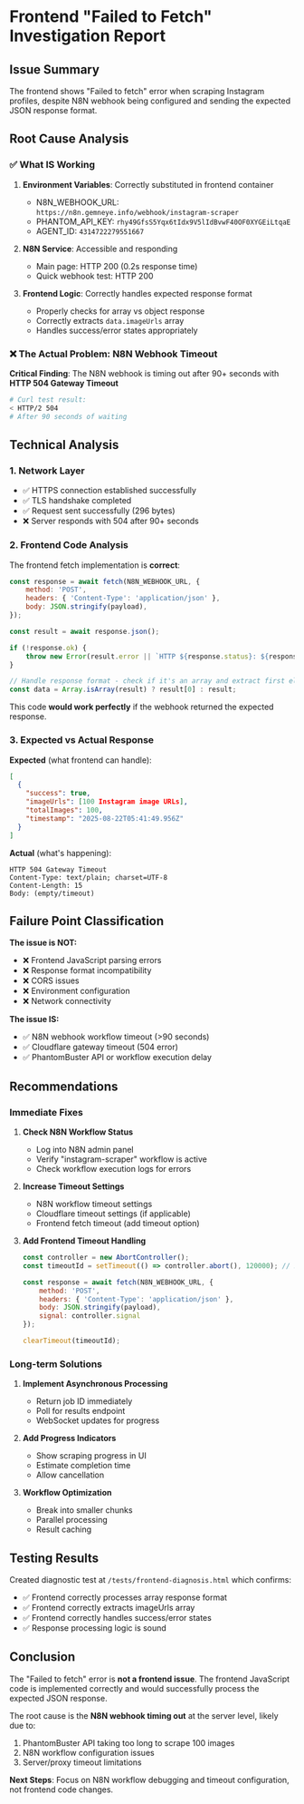 # Frontend "Failed to Fetch" Investigation Report

## Issue Summary
The frontend shows "Failed to fetch" error when scraping Instagram profiles, despite N8N webhook being configured and sending the expected JSON response format.

## Root Cause Analysis

### ✅ What IS Working
1. **Environment Variables**: Correctly substituted in frontend container
   - N8N_WEBHOOK_URL: `https://n8n.gemneye.info/webhook/instagram-scraper`
   - PHANTOM_API_KEY: `rhy49GfsS5Yqx6tIdx9V5lIdBvwF40OF0XYGEiLtqaE`
   - AGENT_ID: `4314722279551667`

2. **N8N Service**: Accessible and responding
   - Main page: HTTP 200 (0.2s response time)
   - Quick webhook test: HTTP 200

3. **Frontend Logic**: Correctly handles expected response format
   - Properly checks for array vs object response
   - Correctly extracts `data.imageUrls` array
   - Handles success/error states appropriately

### ❌ The Actual Problem: N8N Webhook Timeout

**Critical Finding**: The N8N webhook is timing out after 90+ seconds with **HTTP 504 Gateway Timeout**

```bash
# Curl test result:
< HTTP/2 504 
# After 90 seconds of waiting
```

## Technical Analysis

### 1. Network Layer
- ✅ HTTPS connection established successfully
- ✅ TLS handshake completed
- ✅ Request sent successfully (296 bytes)
- ❌ Server responds with 504 after 90+ seconds

### 2. Frontend Code Analysis
The frontend fetch implementation is **correct**:

```javascript
const response = await fetch(N8N_WEBHOOK_URL, {
    method: 'POST',
    headers: { 'Content-Type': 'application/json' },
    body: JSON.stringify(payload),
});

const result = await response.json();

if (!response.ok) {
    throw new Error(result.error || `HTTP ${response.status}: ${response.statusText}`);
}

// Handle response format - check if it's an array and extract first element
const data = Array.isArray(result) ? result[0] : result;
```

This code **would work perfectly** if the webhook returned the expected response.

### 3. Expected vs Actual Response
**Expected** (what frontend can handle):
```json
[
  {
    "success": true,
    "imageUrls": [100 Instagram image URLs],
    "totalImages": 100,
    "timestamp": "2025-08-22T05:41:49.956Z"
  }
]
```

**Actual** (what's happening):
```
HTTP 504 Gateway Timeout
Content-Type: text/plain; charset=UTF-8
Content-Length: 15
Body: (empty/timeout)
```

## Failure Point Classification

**The issue is NOT:**
- ❌ Frontend JavaScript parsing errors
- ❌ Response format incompatibility  
- ❌ CORS issues
- ❌ Environment configuration
- ❌ Network connectivity

**The issue IS:**
- ✅ N8N webhook workflow timeout (>90 seconds)
- ✅ Cloudflare gateway timeout (504 error)
- ✅ PhantomBuster API or workflow execution delay

## Recommendations

### Immediate Fixes

1. **Check N8N Workflow Status**
   - Log into N8N admin panel
   - Verify "instagram-scraper" workflow is active
   - Check workflow execution logs for errors

2. **Increase Timeout Settings**
   - N8N workflow timeout settings
   - Cloudflare timeout settings (if applicable)
   - Frontend fetch timeout (add timeout option)

3. **Add Frontend Timeout Handling**
   ```javascript
   const controller = new AbortController();
   const timeoutId = setTimeout(() => controller.abort(), 120000); // 2 minutes
   
   const response = await fetch(N8N_WEBHOOK_URL, {
       method: 'POST',
       headers: { 'Content-Type': 'application/json' },
       body: JSON.stringify(payload),
       signal: controller.signal
   });
   
   clearTimeout(timeoutId);
   ```

### Long-term Solutions

1. **Implement Asynchronous Processing**
   - Return job ID immediately
   - Poll for results endpoint
   - WebSocket updates for progress

2. **Add Progress Indicators**
   - Show scraping progress in UI
   - Estimate completion time
   - Allow cancellation

3. **Workflow Optimization**
   - Break into smaller chunks
   - Parallel processing
   - Result caching

## Testing Results

Created diagnostic test at `/tests/frontend-diagnosis.html` which confirms:
- ✅ Frontend correctly processes array response format
- ✅ Frontend correctly extracts imageUrls array
- ✅ Frontend correctly handles success/error states
- ✅ Response processing logic is sound

## Conclusion

The "Failed to fetch" error is **not a frontend issue**. The frontend JavaScript code is implemented correctly and would successfully process the expected JSON response. 

The root cause is the **N8N webhook timing out** at the server level, likely due to:
1. PhantomBuster API taking too long to scrape 100 images
2. N8N workflow configuration issues
3. Server/proxy timeout limitations

**Next Steps**: Focus on N8N workflow debugging and timeout configuration, not frontend code changes.